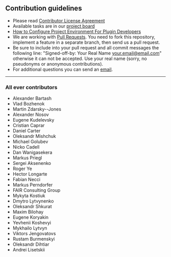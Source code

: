 ## Contribution guidelines

* Please read [Contributor License Agreement](http://developercertificate.org)
* Available tasks are in our [project board](https://github.com/epam/sap-commerce-intellij-idea-plugin/projects/1) 
* [How to Configure Project Environment For Plugin Developers](https://www.jetbrains.org/intellij/sdk/docs/basics/getting_started/setting_up_environment.html)
* We are working with [Pull Requests](https://help.github.com/articles/about-pull-requests/). You need to fork this repository, implement a feature in a separate branch, then send us a pull request.
* Be sure to include into your pull request and all commit messages the following line: "Signed-off-by: Your Real Name your.email@email.com" otherwise it can not be accepted. Use your real name (sorry, no pseudonyms or anonymous contributions).
* For additional questions you can send an [email](mailto:hybrisideaplugin@epam.com).

---

### All ever contributors

- Alexander Bartash
- Vlad Bozhenok
- Martin Zdarsky--Jones 
- Alexander Nosov 
- Eugene Kudelevsky
- Cristian Caprar 
- Daniel Carter
- Oleksandr Mishchuk 
- Michael Golubev
- Nicko Cadell 
- Dan Wanigasekera
- Markus Priegl 
- Sergei Aksenenko
- Roger Ye 
- Hector Longarte
- Fabian Necci 
- Markus Perndorfer
- FAIR Consulting Group 
- Mykyta Kostiuk
- Dmytro Lytvynenko 
- Oleksandr Shkurat
- Maxim Bilohay 
- Eugene Koryakin
- Yevhenii Koshevyi 
- Mykhailo Lytvyn
- Viktors Jengovatovs 
- Rustam Burmenskyi
- Oleksandr Dihtiar 
- Andrei Lisetskii
